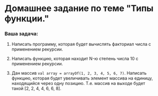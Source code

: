 # Домашнее задание по теме "Типы функции."

### Ваша задача:

1. Написать программу, которая будет вычислять факториал числа с применением рекурсии.

2. Написать функцию, которая находит N-ю степень числа 10 с применением рекурсии.

3. Дан массив `val array = arrayOf(1, 2, 3, 4, 5, 6, 7)`. Написать функцию, которая будет увеличивать элемент массива на единицу, находящийся через одну позицию. Т.е. массив на выходе будет такой [2, 2, 4, 4, 6, 6, 8].